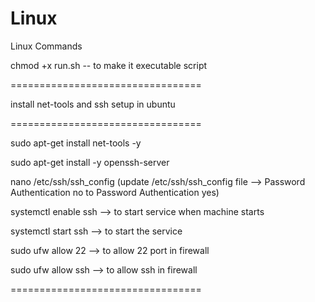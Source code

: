 # Linux
Linux Commands


chmod +x run.sh  -- to make it executable script

=================================

install net-tools and ssh setup in ubuntu

=================================

sudo apt-get install net-tools -y

sudo apt-get install -y openssh-server

nano /etc/ssh/ssh_config (update /etc/ssh/ssh_config file --> Password Authentication no to Password Authentication yes)

systemctl enable ssh --> to start service when machine starts

systemctl start ssh --> to start the service

sudo ufw allow 22 --> to allow 22 port in firewall

sudo ufw allow ssh --> to allow ssh in firewall

=================================
